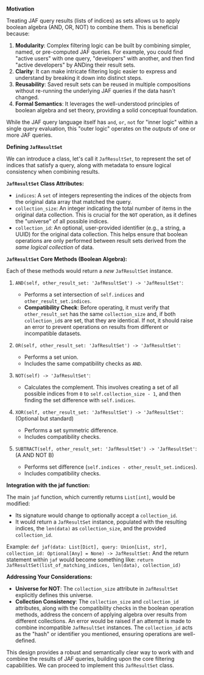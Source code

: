 
**Motivation**

Treating JAF query results (lists of indices) as sets allows us to apply boolean algebra (AND, OR, NOT) to combine them. This is beneficial because:

1.  **Modularity**: Complex filtering logic can be built by combining simpler, named, or pre-computed JAF queries. For example, you could find "active users" with one query, "developers" with another, and then find "active developers" by ANDing their result sets.
2.  **Clarity**: It can make intricate filtering logic easier to express and understand by breaking it down into distinct steps.
3.  **Reusability**: Saved result sets can be reused in multiple compositions without re-running the underlying JAF queries if the data hasn't changed.
4.  **Formal Semantics**: It leverages the well-understood principles of boolean algebra and set theory, providing a solid conceptual foundation.

While the JAF query language itself has `and`, `or`, `not` for "inner logic" within a single query evaluation, this "outer logic" operates on the *outputs* of one or more JAF queries.

**Defining `JafResultSet`**

We can introduce a class, let's call it `JafResultSet`, to represent the set of indices that satisfy a query, along with metadata to ensure logical consistency when combining results.

**`JafResultSet` Class Attributes:**

*   `indices`: A `set` of integers representing the indices of the objects from the original data array that matched the query.
*   `collection_size`: An integer indicating the total number of items in the original data collection. This is crucial for the `NOT` operation, as it defines the "universe" of all possible indices.
*   `collection_id`: An optional, user-provided identifier (e.g., a string, a UUID) for the original data collection. This helps ensure that boolean operations are only performed between result sets derived from the *same logical collection* of data.

**`JafResultSet` Core Methods (Boolean Algebra):**

Each of these methods would return a *new* `JafResultSet` instance.

1.  `AND(self, other_result_set: 'JafResultSet') -> 'JafResultSet'`:
    *   Performs a set intersection of `self.indices` and `other_result_set.indices`.
    *   **Compatibility Check**: Before operating, it must verify that `other_result_set` has the same `collection_size` and, if both `collection_id`s are set, that they are identical. If not, it should raise an error to prevent operations on results from different or incompatible datasets.

2.  `OR(self, other_result_set: 'JafResultSet') -> 'JafResultSet'`:
    *   Performs a set union.
    *   Includes the same compatibility checks as `AND`.

3.  `NOT(self) -> 'JafResultSet'`:
    *   Calculates the complement. This involves creating a set of all possible indices from `0` to `self.collection_size - 1`, and then finding the set difference with `self.indices`.

4.  `XOR(self, other_result_set: 'JafResultSet') -> 'JafResultSet'`: (Optional but standard)
    *   Performs a set symmetric difference.
    *   Includes compatibility checks.

5.  `SUBTRACT(self, other_result_set: 'JafResultSet') -> 'JafResultSet'`: (A AND NOT B)
    *   Performs set difference (`self.indices - other_result_set.indices`).
    *   Includes compatibility checks.

**Integration with the jaf function:**

The main `jaf` function, which currently returns `List[int]`, would be modified:
*   Its signature would change to optionally accept a `collection_id`.
*   It would return a `JafResultSet` instance, populated with the resulting indices, the `len(data)` as `collection_size`, and the provided `collection_id`.

Example:
`def jaf(data: List[Dict], query: Union[List, str], collection_id: Optional[Any] = None) -> JafResultSet:`
And the return statement within `jaf` would become something like:
`return JafResultSet(list_of_matching_indices, len(data), collection_id)`

**Addressing Your Considerations:**

*   **Universe for NOT**: The `collection_size` attribute in `JafResultSet` explicitly defines this universe.
*   **Collection Consistency**: The `collection_size` and `collection_id` attributes, along with the compatibility checks in the boolean operation methods, address the concern of applying algebra over results from different collections. An error would be raised if an attempt is made to combine incompatible `JafResultSet` instances. The `collection_id` acts as the "hash" or identifier you mentioned, ensuring operations are well-defined.

This design provides a robust and semantically clear way to work with and combine the results of JAF queries, building upon the core filtering capabilities. We can proceed to implement this `JafResultSet` class.